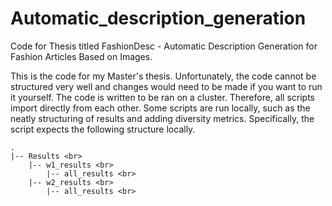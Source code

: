 # Automatic_description_generation
Code for Thesis titled FashionDesc -  Automatic Description Generation for Fashion Articles Based on Images.

This is the code for my Master's thesis. Unfortunately, the code cannot be structured very well and changes would need to be made if you want to run it yourself. The code is written to be ran on a cluster. Therefore, all scripts import directly from each other. Some scripts are run locally, such as the neatly structuring of results and adding diversity metrics. Specifically, the script expects the following structure locally.

```
.
|-- Results <br>
    |-- w1_results <br>
        |-- all_results <br>
    |-- w2_results <br> 
        |-- all_results <br>
```
